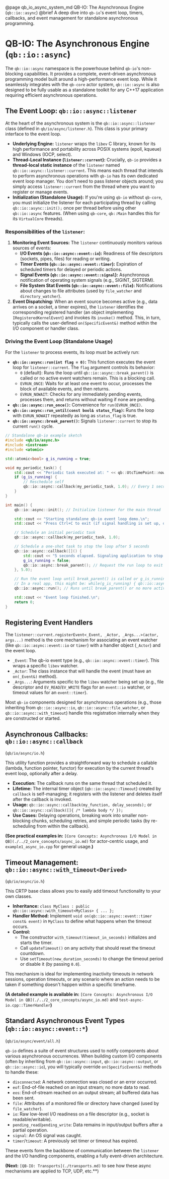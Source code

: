 @page qb_io_async_system_md QB-IO: The Asynchronous Engine (`qb::io::async`)
@brief A deep dive into `qb-io`'s event loop, timers, callbacks, and event management for standalone asynchronous programming.

# QB-IO: The Asynchronous Engine (`qb::io::async`)

The `qb::io::async` namespace is the powerhouse behind `qb-io`'s non-blocking capabilities. It provides a complete, event-driven asynchronous programming model built around a high-performance event loop. While it seamlessly integrates with the `qb-core` actor system, `qb::io::async` is also designed to be fully usable as a standalone toolkit for any C++17 application requiring efficient asynchronous operations.

## The Event Loop: `qb::io::async::listener`

At the heart of the asynchronous system is the `qb::io::async::listener` class (defined in `qb/io/async/listener.h`). This class is your primary interface to the event loop.

*   **Underlying Engine:** `listener` wraps the `libev` C library, known for its high performance and portability across POSIX systems (epoll, kqueue) and Windows (IOCP, select).
*   **Thread-Local Instance (`listener::current`):** Crucially, `qb-io` provides a **thread-local static instance** of the `listener` named `qb::io::async::listener::current`. This means each thread that intends to perform asynchronous operations with `qb-io` has its own dedicated event loop manager. You don't need to pass listener objects around; you simply access `listener::current` from the thread where you want to register or manage events.
*   **Initialization (Standalone Usage):** If you're using `qb-io` without `qb-core`, you must initialize the listener for each participating thread by calling `qb::io::async::init();` once per thread before using other `qb::io::async` features. (When using `qb-core`, `qb::Main` handles this for its `VirtualCore` threads).

### Responsibilities of the `listener`:

1.  **Monitoring Event Sources:** The `listener` continuously monitors various sources of events:
    *   **I/O Events (`qb::io::async::event::io`):** Readiness of file descriptors (sockets, pipes, files) for reading or writing.
    *   **Timer Events (`qb::io::async::event::timer`):** Expiration of scheduled timers for delayed or periodic actions.
    *   **Signal Events (`qb::io::async::event::signal`):** Asynchronous notification of operating system signals (e.g., SIGINT, SIGTERM).
    *   **File System Stat Events (`qb::io::async::event::file`):** Notifications about changes to file attributes (used by `file_watcher` and `directory_watcher`).
2.  **Event Dispatching:** When an event source becomes active (e.g., data arrives on a socket, a timer expires), the `listener` identifies the corresponding registered handler (an object implementing `IRegisteredKernelEvent`) and invokes its `invoke()` method. This, in turn, typically calls the user-defined `on(SpecificEvent&)` method within the I/O component or handler class.

### Driving the Event Loop (Standalone Usage)

For the `listener` to process events, its loop must be actively run:

*   **`qb::io::async::run(int flag = 0)`:** This function executes the event loop for `listener::current`. The `flag` argument controls its behavior:
    *   `0` (default): Runs the loop until `qb::io::async::break_parent()` is called or no active event watchers remain. This is a blocking call.
    *   `EVRUN_ONCE`: Waits for at least one event to occur, processes the block of available events, and then returns.
    *   `EVRUN_NOWAIT`: Checks for any immediately pending events, processes them, and returns without waiting if none are pending.
*   **`qb::io::async::run_once()`:** Convenience for `run(EVRUN_ONCE)`.
*   **`qb::io::async::run_until(const bool& status_flag)`:** Runs the loop with `EVRUN_NOWAIT` repeatedly as long as `status_flag` is true.
*   **`qb::io::async::break_parent()`:** Signals `listener::current` to stop its current `run()` cycle.

```cpp
// Standalone qb-io example sketch
#include <qb/io/async.h>
#include <iostream>
#include <atomic>

std::atomic<bool> g_is_running = true;

void my_periodic_task() {
    std::cout << "Periodic task executed at: " << qb::UtcTimePoint::now().to_iso8601() << std::endl;
    if (g_is_running) {
        // Reschedule self
        qb::io::async::callback(my_periodic_task, 1.0); // Every 1 second
    }
}

int main() {
    qb::io::async::init(); // Initialize listener for the main thread

    std::cout << "Starting standalone qb-io event loop demo.\n";
    std::cout << "Press Ctrl+C to exit (if signal handling is set up, or wait for tasks).\n";

    // Schedule an initial periodic task
    qb::io::async::callback(my_periodic_task, 1.0);

    // Schedule a one-shot task to stop the loop after 5 seconds
    qb::io::async::callback([]() {
        std::cout << "5 seconds elapsed. Signaling application to stop.\n";
        g_is_running = false;
        qb::io::async::break_parent(); // Request the run loop to exit
    }, 5.0);

    // Run the event loop until break_parent() is called or g_is_running is false
    // In a real app, this might be: while(g_is_running) { qb::io::async::run(EVRUN_ONCE); /* other logic */ }
    qb::io::async::run(); // Runs until break_parent() or no more active watchers

    std::cout << "Event loop finished.\n";
    return 0;
}
```

## Registering Event Handlers

The `listener::current.registerEvent<_Event, _Actor, _Args...>(actor, args...)` method is the core mechanism for associating an event watcher (like `qb::io::async::event::io` or `timer`) with a handler object (`_Actor`) and the event loop.

*   `_Event`: The qb-io event type (e.g., `qb::io::async::event::timer`). This wraps a specific `libev` watcher.
*   `_Actor`: The class instance that will handle the event (must have an `on(_Event&)` method).
*   `_Args...`: Arguments specific to the `libev` watcher being set up (e.g., file descriptor and `EV_READ`/`EV_WRITE` flags for an `event::io` watcher, or timeout values for an `event::timer`).

Most `qb-io` components designed for asynchronous operations (e.g., those inheriting from `qb::io::async::io`, `qb::io::async::file_watcher`, or `qb::io::async::with_timeout`) handle this registration internally when they are constructed or started.

## Asynchronous Callbacks: `qb::io::async::callback`

(`qb/io/async/io.h`)

This utility function provides a straightforward way to schedule a callable (lambda, function pointer, functor) for execution by the current thread's event loop, optionally after a delay.

*   **Execution:** The callback runs on the same thread that scheduled it.
*   **Lifetime:** The internal timer object (`qb::io::async::Timeout`) created by `callback` is self-managing; it registers with the listener and deletes itself after the callback is invoked.
*   **Usage:** `qb::io::async::callback(my_function, delay_seconds);` or `qb::io::async::callback([]{ /* lambda body */ });`
*   **Use Cases:** Delaying operations, breaking work into smaller non-blocking chunks, scheduling retries, and simple periodic tasks (by re-scheduling from within the callback).

**(See practical examples in:** `[Core Concepts: Asynchronous I/O Model in QB](./../2_core_concepts/async_io.md)` for actor-centric usage, and `example1_async_io.cpp` for general usage.**)**

## Timeout Management: `qb::io::async::with_timeout<Derived>`

(`qb/io/async/io.h`)

This CRTP base class allows you to easily add timeout functionality to your own classes.

*   **Inheritance:** `class MyClass : public qb::io::async::with_timeout<MyClass> { ... };`
*   **Handler Method:** Implement `void on(qb::io::async::event::timer const& event)` in `MyClass` to define what happens when the timeout occurs.
*   **Control:**
    *   The constructor `with_timeout(timeout_in_seconds)` initializes and starts the timer.
    *   Call `updateTimeout()` on any activity that should reset the timeout countdown.
    *   Use `setTimeout(new_duration_seconds)` to change the timeout period or disable it (by passing `0.0`).

This mechanism is ideal for implementing inactivity timeouts in network sessions, operation timeouts, or any scenario where an action needs to be taken if something doesn't happen within a specific timeframe.

**(A detailed example is available in:** `[Core Concepts: Asynchronous I/O Model in QB](./../2_core_concepts/async_io.md)` and `test-async-io.cpp::TimerHandler`**)**

## Standard Asynchronous Event Types (`qb::io::async::event::*`)

(`qb/io/async/event/all.h`)

`qb-io` defines a suite of event structures used to notify components about various asynchronous occurrences. When building custom I/O components (often by inheriting from `qb::io::async::input`, `qb::io::async::output`, or `qb::io::async::io`), you will typically override `on(SpecificEvent&)` methods to handle these:

*   `disconnected`: A network connection was closed or an error occurred.
*   `eof`: End-of-file reached on an input stream; no more data to read.
*   `eos`: End-of-stream reached on an output stream; all buffered data has been sent.
*   `file`: Attributes of a monitored file or directory have changed (used by `file_watcher`).
*   `io`: Raw low-level I/O readiness on a file descriptor (e.g., socket is readable/writable).
*   `pending_read`/`pending_write`: Data remains in input/output buffers after a partial operation.
*   `signal`: An OS signal was caught.
*   `timer`/`timeout`: A previously set timer or timeout has expired.

These events form the backbone of communication between the `listener` and the I/O handling components, enabling a fully event-driven architecture.

**(Next:** `[QB-IO: Transports](./transports.md)` to see how these async mechanisms are applied to TCP, UDP, etc.**) 